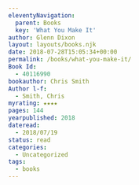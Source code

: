 ```yaml
---
eleventyNavigation:
  parent: Books
  key: 'What You Make It'
author: Glenn Dixon
layout: layouts/books.njk
date: 2018-07-28T15:05:34+00:00
permalink: /books/what-you-make-it/
Book Id:
  - 40116990
bookauthor: Chris Smith
Author l-f:
  - Smith, Chris
myrating: ★★★★
pages: 144
yearpublished: 2018
dateread:
  - 2018/07/19
status: read
categories:
  - Uncategorized
tags:
  - books
---
```

